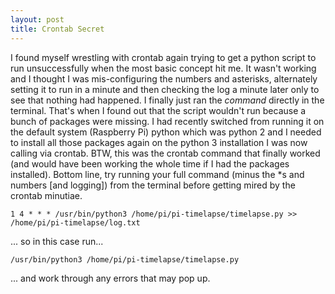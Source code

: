 ```yaml
---
layout: post
title: Crontab Secret
---
```


I found myself wrestling with crontab again trying to get a python script to run unsuccessfully when the most basic concept hit me. It wasn't working and I thought I was mis-configuring the numbers and asterisks, alternately setting it to run in a minute and then checking the log a minute later only to see that nothing had happened. I finally just ran the _command_ directly in the terminal. That's when I found out that the script wouldn't run because a bunch of packages were missing. I had recently switched from running it on the default system (Raspberry Pi) python which was python 2 and I needed to install all those packages again on the python 3 installation I was now calling via crontab. BTW, this was the crontab command that finally worked (and would have been working the whole time if I had the packages installed). Bottom line, try running your full command (minus the \*s and numbers [and logging]) from the terminal before getting mired by the crontab minutiae.

`1 4 * * * /usr/bin/python3 /home/pi/pi-timelapse/timelapse.py >> /home/pi/pi-timelapse/log.txt`

... so in this case run...

`/usr/bin/python3 /home/pi/pi-timelapse/timelapse.py`

... and work through any errors that may pop up.
